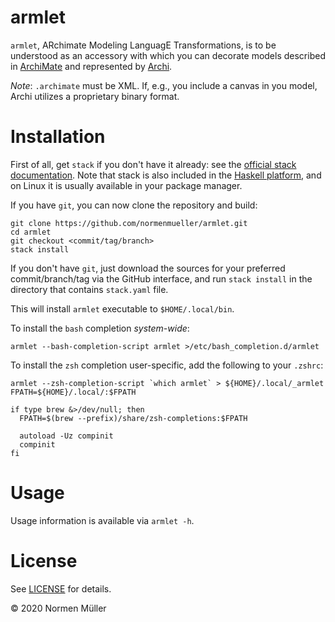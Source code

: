 # armlet

`armlet`, ARchimate Modeling LanguagE Transformations, is to be understood as
an accessory with which you can decorate models described in
[ArchiMate](https://pubs.opengroup.org/architecture/archimate3-doc/toc.html)
and represented by [Archi](https://www.archimatetool.com/).

*Note*: `.archimate` must be XML. If, e.g., you include a canvas in you model, Archi utilizes a proprietary binary format.

# Installation

First of all, get `stack` if you don't have it already: see the [official stack
documentation](https://docs.haskellstack.org/en/stable/README/#how-to-install).
Note that stack is also included in the [Haskell
platform](http://hackage.haskell.org/platform/), and on Linux it is usually
available in your package manager.

If you have `git`, you can now clone the repository and build:

```shell
git clone https://github.com/normenmueller/armlet.git
cd armlet
git checkout <commit/tag/branch>
stack install
```

If you don't have `git`, just download the sources for your preferred
commit/branch/tag via the GitHub interface, and run `stack install` in the
directory that contains `stack.yaml` file.

This will install `armlet` executable to `$HOME/.local/bin`.

To install the `bash` completion *system-wide*:

```
armlet --bash-completion-script armlet >/etc/bash_completion.d/armlet
```

To install the `zsh` completion user-specific, add the following to your `.zshrc`:

```
armlet --zsh-completion-script `which armlet` > ${HOME}/.local/_armlet
FPATH=${HOME}/.local/:$FPATH

if type brew &>/dev/null; then
  FPATH=$(brew --prefix)/share/zsh-completions:$FPATH

  autoload -Uz compinit
  compinit
fi
```

# Usage

Usage information is available via `armlet -h`.

# License

See [LICENSE](https://github.com/normenmueller/armlet/blob/master/LICENSE) for
details.

© 2020 Normen Müller
